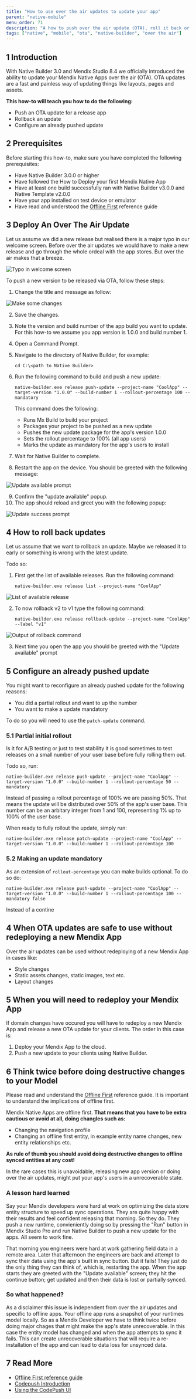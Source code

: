 ```yaml
---
title: "How to use over the air updates to update your app"
parent: "native-mobile"
menu_order: 71
description: "A how to push over the air update (OTA), roll it back or modify it"
tags: ["native", "mobile", "ota", "native-builder", "over the air"]
---
```


## 1 Introduction

With Native Builder 3.0 and Mendix Studio 8.4 we officially introduced the ability to update your Mendix Native Apps over the air (OTA).
OTA updates are a fast and painless way of updating things like layouts, pages and assets. 

**This how-to will teach you how to do the following:**

* Push an OTA update for a release app
* Rollback an update
* Configure an already pushed update 

## 2 Prerequisites
Before starting this how-to, make sure you have completed the following prerequisites:

* Have Native Builder 3.0.0 or higher
* Have followed the How to Deploy your first Mendix Native App
* Have at least one build successfully ran with Native Builder v3.0.0 and Native Template v2.0.0
* Have your app installed on test device or emulator
* Have read and understood the [Offline First]("/refguide/offline-first.md") reference guide

## 3 Deploy An Over The Air Update
Let us assume we did a new release but realised there is a major typo in our welcome screen. Before over the air updates we would have to make a new release and go through the whole ordeal with the app stores. But over the air makes that a breeze.

![Typo in welcome screen](attachments/how-to-ota/phone-error-text.png)

To push a new version to be released via OTA, follow these steps:

1. Change the title and message as follow: 
   
![Make some changes](attachments/how-to-ota/modeller-correct.png)

2. Save the changes.
3. Note the version and build number of the app build you want to update. For this how-to we assume you app version is 1.0.0 and build number 1.
4. Open a Command Prompt.
5. Navigate to the directory of Native Builder, for example:
   
   `cd C:\<path to Native Builder>`

6. Run the following command to build and push a new update: 
   
   `native-builder.exe release push-update --project-name "CoolApp" --target-version "1.0.0" --build-number 1 --rollout-percentage 100 --mandatory`

   This command does the following:
   - Runs Mx Build to build your project
   - Packages your project to be pushed as a new update
   - Pushes the new update package for the app's version 1.0.0
   - Sets the rollout percentage to 100% (all app users)
   - Marks the update as mandatory for the app's users to install

7. Wait for Native Builder to complete.
8. Restart the app on the device. You should be greeted with the following message:

![Update available prompt](attachments/how-to-ota/phone-update-prompt.png)

9.  Confirm the "update available" popup.
10. The app should reload and greet you with the following popup:

![Update success prompt](attachments/how-to-ota/phone-success-prompt.png)


## 4 How to roll back updates
Let us assume that we want to rollback an update. Maybe we released it to early or something is wrong with the latest update.

Todo so: 
1. First get the list of available releases. Run the following command: 

    `native-builder.exe release list --project-name "CoolApp"`

  ![List of available release](attachments/how-to-ota/release-list.png)

2. To now rollback v2 to v1 type the following command: 

    `native-builder.exe release rollback-update --project-name "CoolApp" --label "v1"`

  ![Output of rollback command](attachments/how-to-ota/rollback-result.png)

3. Next time you open the app you should be greeted with the "Update available" prompt

## 5 Configure an already pushed update
You might want to reconfigure an already pushed update for the following reasons: 

- You did a partial rollout and want to up the number
- You want to make a update mandatory

To do so you will need to use the `patch-update` command.

### 5.1 Partial initial rollout
Is it for A/B testing or just to test stability it is good sometimes to test releases on a small number of your user base before fully rolling them out.

Todo so, run: 
  
  `native-builder.exe release push-update --project-name "CoolApp" --target-version "1.0.0" --build-number 1 --rollout-percentage 50 --mandatory`

Instead of passing a rollout percentage of 100% we are passing 50%. That means the update will be distributed over 50% of the app's user base. This number can be an arbitary integer from 1 and 100, representing 1% up to 100% of the user base.

When ready to fully rollout the update, simply run: 

  `native-builder.exe release patch-update --project-name "CoolApp" --target-version "1.0.0" --build-number 1 --rollout-percentage 100`

### 5.2 Making an update mandatory
As an extension of `rollout-percentage` you can make builds optional. 
To do so do: 
  
  `native-builder.exe release push-update --project-name "CoolApp" --target-version "1.0.0" --build-number 1 --rollout-percentage 100 --mandatory false`

Instead of a contine


## 4 When OTA updates are safe to use without redeploying a new Mendix App

Over the air updates can be used without redeploying of a new Mendix App in cases like: 

- Style changes
- Static assets changes, static images, text etc. 
- Layout changes

## 5 When you will need to redeploy your Mendix App
If domain changes have occured you will have to redeploy a new Mendix App and release a new OTA update for your clients. The order in this case is: 

1) Deploy your Mendix App to the cloud.
2) Push a new update to your clients using Native Builder.

## 6 Think twice before doing destructive changes to your Model

Please read and understand the [Offline First]("/refguide/offline-first.md") reference guide. It is important to understand the implications of offline first.

Mendix Native Apps are offline first. **That means that you have to be extra cautious or avoid at all, doing changles such as:** 

- Changing the navigation profile
- Changing an offline first entity, in example entity name changes, new entity relationships etc.

**As rule of thumb you should avoid doing destructive changes to offline synced entities at any cost!**

In the rare cases this is unavoidable, releasing new app version or doing over the air updates, might put your app's users in a unrecoverable state. 

### A lesson hard learned

Say your Mendix developers were hard at work on optimizing the data store entity structure to speed up sync operations. They are quite happy with their results and feel confident releasing that morning. So they do. They push a new runtime, convieniently doing so by pressing the "Run" button in Mendix Studio Pro and run Native Builder to push a new update for the apps. All seem to work fine. 

That morning you engineers were hard at work gathering field data in a remote area. Later that afternoon the engineers are back and attempt to sync their data using the app's built in sync button. But it fails! They just do the only thing they can think of, which is, restarting the app. When the app starts they are greeted with the "Update available" screen; they hit the continue button; get updated and then their data is lost or partially synced.

### So what happened?

As a disclaimer this issue is independent from over the air updates and specific to offline apps. Your offline app runs a snapshot of your runtimes model locally. So as a Mendix Developer we have to think twice before doing major chages that might make the app's state unrecoverable. In this case the entity model has changed and when the app attempts to sync it fails.
This can create unrecoverable situations that will require a re-installation of the app and can lead to data loss for unsynced data.

## 7 Read More

- [Offline First reference guide]("/refguide/offline-first.md")
- [Codepush Introduction](https://docs.microsoft.com/en-us/appcenter/distribution/codepush/)
- [Using the CodePush UI](https://docs.microsoft.com/en-us/appcenter/distribution/codepush/using-ui)
